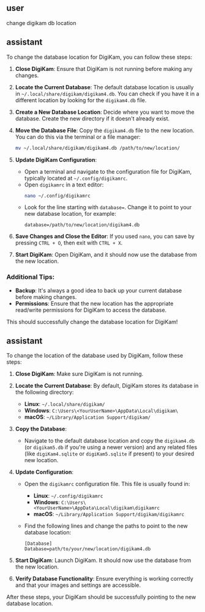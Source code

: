 ## user
change digikam db location
## assistant

To change the database location for DigiKam, you can follow these steps:

1. **Close DigiKam**: Ensure that DigiKam is not running before making any changes.

2. **Locate the Current Database**: The default database location is usually in `~/.local/share/digikam/digikam4.db`. You can check if you have it in a different location by looking for the `digikam4.db` file.

3. **Create a New Database Location**: Decide where you want to move the database. Create the new directory if it doesn't already exist.

4. **Move the Database File**: Copy the `digikam4.db` file to the new location. You can do this via the terminal or a file manager:
   ```bash
   mv ~/.local/share/digikam/digikam4.db /path/to/new/location/
   ```

5. **Update DigiKam Configuration**:
   - Open a terminal and navigate to the configuration file for DigiKam, typically located at `~/.config/digikamrc`.
   - Open `digikamrc` in a text editor:
     ```bash
     nano ~/.config/digikamrc
     ```
   - Look for the line starting with `database=`. Change it to point to your new database location, for example:
     ```
     database=/path/to/new/location/digikam4.db
     ```

6. **Save Changes and Close the Editor**: If you used `nano`, you can save by pressing `CTRL + O`, then exit with `CTRL + X`.

7. **Start DigiKam**: Open DigiKam, and it should now use the database from the new location.

### Additional Tips:
- **Backup**: It's always a good idea to back up your current database before making changes.
- **Permissions**: Ensure that the new location has the appropriate read/write permissions for DigiKam to access the database.

This should successfully change the database location for DigiKam!
## assistant

To change the location of the database used by DigiKam, follow these steps:

1. **Close DigiKam**: Make sure DigiKam is not running.

2. **Locate the Current Database**: By default, DigiKam stores its database in the following directory:
   - **Linux**: `~/.local/share/digikam/`
   - **Windows**: `C:\Users\<YourUserName>\AppData\Local\digikam\`
   - **macOS**: `~/Library/Application Support/digikam/`

3. **Copy the Database**:
   - Navigate to the default database location and copy the `digikam4.db` (or `digikam5.db` if you're using a newer version) and any related files (like `digiKam4.sqlite` or `digiKam5.sqlite` if present) to your desired new location.

4. **Update Configuration**:
   - Open the `digikamrc` configuration file. This file is usually found in:
     - **Linux**: `~/.config/digikamrc`
     - **Windows**: `C:\Users\<YourUserName>\AppData\Local\digikam\digikamrc`
     - **macOS**: `~/Library/Application Support/digikam/digikamrc`

   - Find the following lines and change the paths to point to the new database location:
     ```
     [Database]
     Database=path/to/your/new/location/digikam4.db
     ```

5. **Start DigiKam**: Launch DigiKam. It should now use the database from the new location.

6. **Verify Database Functionality**: Ensure everything is working correctly and that your images and settings are accessible.

After these steps, your DigiKam should be successfully pointing to the new database location.